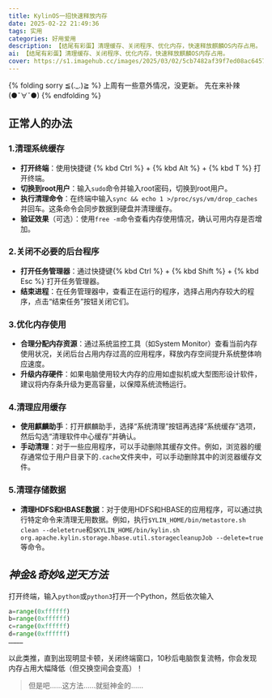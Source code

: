 ```yaml
---
title: KylinOS一招快速释放内存
date: 2025-02-22 21:49:36
tags: 实用
categories: 好用爱用
description: 【结尾有彩蛋】清理缓存、关闭程序、优化内存，快速释放麒麟OS内存占用。
ai: 【结尾有彩蛋】清理缓存、关闭程序、优化内存，快速释放麒麟OS内存占用。
cover: https://s1.imagehub.cc/images/2025/03/02/5cb7482af39f7ed08ac645787bde1e6f.webp
---
```


{% folding sorry   ≦(._.)≧ %}
上周有一些意外情况，没更新。
先在来补辣(●ˇ∀ˇ●)
{% endfolding %}

## 正常人的办法

### 1.清理系统缓存
- **打开终端**：使用快捷键 {% kbd Ctrl %} + {% kbd Alt %} + {% kbd T %} 打开终端。
- **切换到root用户**：输入`sudo`命令并输入root密码，切换到root用户。
- **执行清理命令**：在终端中输入`sync && echo 1 >/proc/sys/vm/drop_caches`并回车。这条命令会同步数据到硬盘并清理缓存。
- **验证效果**（可选）：使用`free -m`命令查看内存使用情况，确认可用内存是否增加。

### 2.关闭不必要的后台程序
- **打开任务管理器**：通过快捷键{% kbd Ctrl %} + {% kbd Shift %} + {% kbd Esc %}`打开任务管理器。
- **结束进程**：在任务管理器中，查看正在运行的程序，选择占用内存较大的程序，点击“结束任务”按钮关闭它们。

### 3.优化内存使用
- **合理分配内存资源**：通过系统监控工具（如System Monitor）查看当前内存使用状况，关闭后台占用内存过高的应用程序，释放内存空间提升系统整体响应速度。
- **升级内存硬件**：如果电脑使用较大内存的应用如虚拟机或大型图形设计软件，建议将内存条升级为更高容量，以保障系统流畅运行。

### 4.清理应用缓存
- **使用麒麟助手**：打开麒麟助手，选择“系统清理”按钮再选择“系统缓存”选项，然后勾选“清理软件中心缓存”并确认。
- **手动清理**：对于一些应用程序，可以手动删除其缓存文件。例如，浏览器的缓存通常位于用户目录下的`.cache`文件夹中，可以手动删除其中的浏览器缓存文件。

### 5.清理存储数据
- **清理HDFS和HBASE数据**：对于使用HDFS和HBASE的应用程序，可以通过执行特定命令来清理无用数据。例如，执行`$YLIN_HOME/bin/metastore.sh clean --deletetrue`和`$KYLIN_HOME/bin/kylin.sh org.apache.kylin.storage.hbase.util.storagecleanupJob --delete=true`等命令。

## *神金&奇妙&逆天方法*

打开终端，输入`python`或`python3`打开一个Python，然后依次输入
```python
a=range(0xffffff)
b=range(0xffffff)
c=range(0xffffff)
d=range(0xffffff)
…………
```
以此类推，直到出现明显卡顿，关闭终端窗口，10秒后电脑恢复流畅，你会发现内存占用大幅降低（但交换空间会变高）！

> 但是吧……这方法……就挺神金的……
